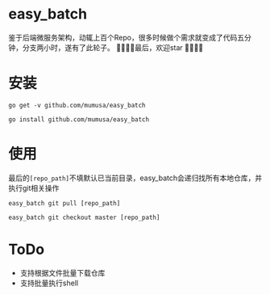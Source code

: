 # easy_batch
鉴于后端微服务架构，动辄上百个Repo，很多时候做个需求就变成了代码五分钟，分支两小时，遂有了此轮子。
🚗🚗🚗🚗最后，欢迎star 👏👏👏👏

# 安装
```shell
go get -v github.com/mumusa/easy_batch

go install github.com/mumusa/easy_batch
```

# 使用
最后的`[repo_path]`不填默认已当前目录，easy_batch会递归找所有本地仓库，并执行git相关操作
 ```shell
 easy_batch git pull [repo_path]

 easy_batch git checkout master [repo_path]
 
 ```
 
 # ToDo
 * 支持根据文件批量下载仓库
 * 支持批量执行shell
